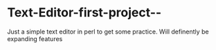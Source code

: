 Text-Editor-first-project--
===========================

Just a simple text editor in perl to get some practice. Will definently be expanding features
